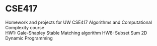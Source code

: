 # CSE417
Homework and projects for UW CSE417 Algorithms and Computational Complexity course \
HW1: Gale-Shapley Stable Matching algorithm
HW8: Subset Sum 2D Dynamic Programming
